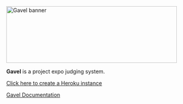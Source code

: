 <img src="https://cdn.weareasterisk.com/product-assets/gavel/banner.png" width="450" height="150" alt="Gavel banner">

**Gavel** is a project expo judging system.

[Click here to create a Heroku instance](https://dashboard.heroku.com/new?template=https%3A%2F%2Fgithub.com%2Fweareasterisk%2Fgavel2%2Ftree%2Fmaster)

[Gavel Documentation](https://gavel.weareasterisk.com/)

